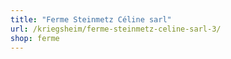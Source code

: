 ```yaml
---
title: "Ferme Steinmetz Céline sarl"
url: /kriegsheim/ferme-steinmetz-celine-sarl-3/
shop: ferme
---
```

